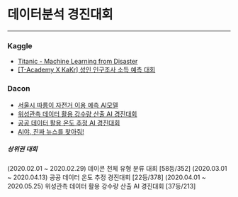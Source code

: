 #  데이터분석 경진대회
---
###  Kaggle
- [Titanic - Machine Learning from Disaster](https://google.com, "Titanic")
- [[T-Academy X KaKr] 성인 인구조사 소득 예측 대회](https://www.kaggle.com/c/kakr-4th-competition/overview, "kakr-4th")


### Dacon
- [서울시 따릉이 자전거 이용 예측 AI모델
](https://dacon.io/competitions/open/235576/overview/, "따릉이")
- [위성관측 데이터 활용 강수량 산출 AI 경진대회
](https://dacon.io/competitions/official/235591/overview, "위성관측")
- [공공 데이터 활용 온도 추정 AI 경진대회](https://dacon.io/competitions/official/235584/overview/)
- [AI야, 진짜 뉴스를 찾아줘!](https://dacon.io/competitions/official/235658/overview/)


##### 상위권 대회
(2020.02.01 ~ 2020.02.29) 데이콘 천체 유형 분류 대회 [58등/352]
(2020.03.01 ~ 2020.04.13) 공공 데이터 온도 추정 경진대회 [22등/378]
(2020.04.01 ~ 2020.05.25) 위성관측 데이터 활용 강수량 산출 AI 경진대회 [37등/213]
